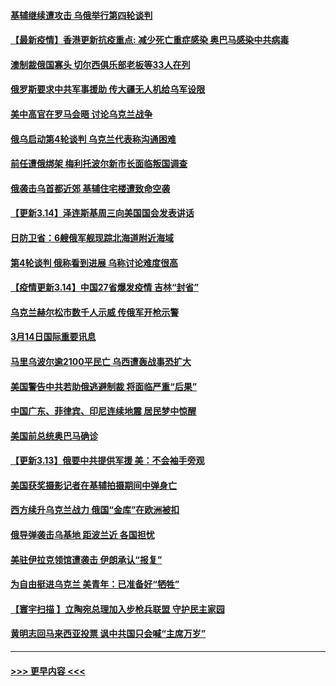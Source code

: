 #### [基辅继续遭攻击 乌俄举行第四轮谈判](../pages/prog202/a103373572.md?t=03150151) 
#### [【最新疫情】香港更新抗疫重点: 减少死亡重症感染 奥巴马感染中共病毒](../pages/prog202/a103373560.md?t=03150151) 
#### [澳制裁俄国寡头 切尔西俱乐部老板等33人在列](../pages/prog202/a103373567.md?t=03150151) 
#### [俄罗斯要求中共军事援助 传大疆无人机给乌军设限](../pages/prog202/a103373473.md?t=03150151) 
#### [美中高官在罗马会晤 讨论乌克兰战争](../pages/prog202/a103373413.md?t=03150151) 
#### [俄乌启动第4轮谈判 乌克兰代表称沟通困难](../pages/prog202/a103373391.md?t=03150151) 
#### [前任遭俄绑架 梅利托波尔新市长面临叛国调查](../pages/prog202/a103373329.md?t=03150151) 
#### [俄袭击乌首都近郊 基辅住宅楼遭致命空袭](../pages/prog202/a103373310.md?t=03150151) 
#### [【更新3.14】泽连斯基周三向美国国会发表讲话](../pages/prog202/a103373130.md?t=03150151) 
#### [日防卫省：6艘俄军舰现踪北海道附近海域](../pages/prog202/a103373350.md?t=03150151) 
#### [第4轮谈判 俄称看到进展 乌称讨论难度很高](../pages/prog202/a103373252.md?t=03150151) 
#### [【疫情更新3.14】中国27省爆发疫情 吉林“封省”](../pages/prog202/a103360523.md?t=03150151) 
#### [乌克兰赫尔松市数千人示威 传俄军开枪示警](../pages/prog202/a103373201.md?t=03150151) 
#### [3月14日国际重要讯息](../pages/prog202/a103373218.md?t=03150151) 
#### [马里乌波尔逾2100平民亡 乌西遭轰战事恐扩大](../pages/prog202/a103373099.md?t=03150151) 
#### [美国警告中共若助俄逃避制裁 将面临严重“后果”](../pages/prog202/a103373092.md?t=03150151) 
#### [中国广东、菲律宾、印尼连续地震 居民梦中惊醒](../pages/prog202/a103373050.md?t=03150151) 
#### [美国前总统奥巴马确诊](../pages/prog202/a103372989.md?t=03150151) 
#### [【更新3.13】俄要中共提供军援 美：不会袖手旁观](../pages/prog202/a103372537.md?t=03150151) 
#### [美国获奖摄影记者在基辅拍摄期间中弹身亡](../pages/prog202/a103372939.md?t=03150151) 
#### [西方续升乌克兰战力 俄国“金库”在欧洲被扣](../pages/prog202/a103372935.md?t=03150151) 
#### [俄导弹袭击乌基地 距波兰近 各国担忧](../pages/prog202/a103372928.md?t=03150151) 
#### [美驻伊拉克领馆遭袭击 伊朗承认“报复”](../pages/prog202/a103372925.md?t=03150151) 
#### [为自由挺进乌克兰 美青年：已准备好“牺牲”](../pages/prog202/a103372908.md?t=03150151) 
#### [【寰宇扫描 】立陶宛总理加入步枪兵联盟 守护民主家园](../pages/prog202/a103372887.md?t=03150151) 
#### [黄明志回马来西亚投票 讽中共国只会喊“主席万岁”](../pages/prog202/a103372871.md?t=03150151) 

----
#### [ >>> 更早内容 <<< ](../indexes/prog202-earlier.md)
